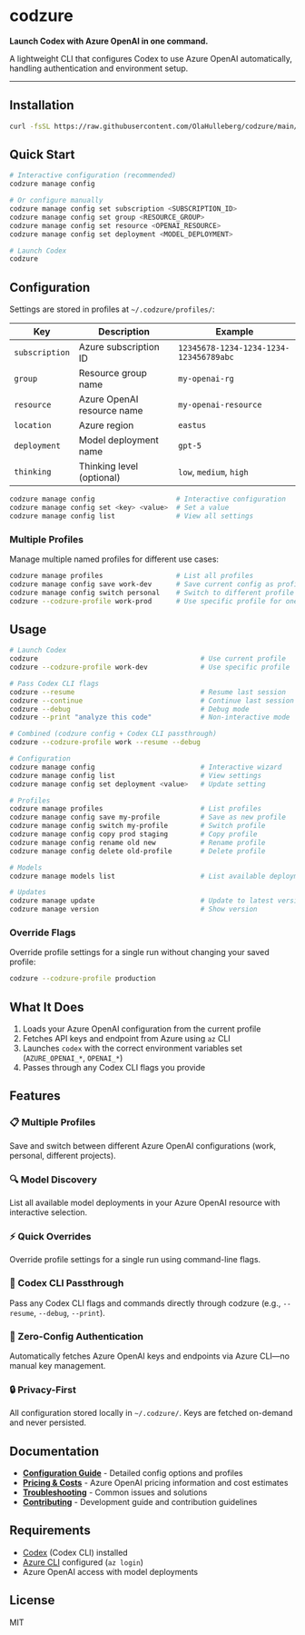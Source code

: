 # codzure

**Launch Codex with Azure OpenAI in one command.**

A lightweight CLI that configures Codex to use Azure OpenAI automatically, handling authentication and environment setup.

---

## Installation

```bash
curl -fsSL https://raw.githubusercontent.com/OlaHulleberg/codzure/main/install.sh | bash
```

## Quick Start

```bash
# Interactive configuration (recommended)
codzure manage config

# Or configure manually
codzure manage config set subscription <SUBSCRIPTION_ID>
codzure manage config set group <RESOURCE_GROUP>
codzure manage config set resource <OPENAI_RESOURCE>
codzure manage config set deployment <MODEL_DEPLOYMENT>

# Launch Codex
codzure
```

## Configuration

Settings are stored in profiles at `~/.codzure/profiles/`:

| Key | Description | Example |
|-----|-------------|---------|
| `subscription` | Azure subscription ID | `12345678-1234-1234-1234-123456789abc` |
| `group` | Resource group name | `my-openai-rg` |
| `resource` | Azure OpenAI resource name | `my-openai-resource` |
| `location` | Azure region | `eastus` |
| `deployment` | Model deployment name | `gpt-5` |
| `thinking` | Thinking level (optional) | `low`, `medium`, `high` |

```bash
codzure manage config                    # Interactive configuration
codzure manage config set <key> <value>  # Set a value
codzure manage config list               # View all settings
```

### Multiple Profiles

Manage multiple named profiles for different use cases:

```bash
codzure manage profiles                  # List all profiles
codzure manage config save work-dev      # Save current config as profile
codzure manage config switch personal    # Switch to different profile
codzure --codzure-profile work-prod      # Use specific profile for one run
```

## Usage

```bash
# Launch Codex
codzure                                        # Use current profile
codzure --codzure-profile work-dev             # Use specific profile

# Pass Codex CLI flags
codzure --resume                               # Resume last session
codzure --continue                             # Continue last session
codzure --debug                                # Debug mode
codzure --print "analyze this code"            # Non-interactive mode

# Combined (codzure config + Codex CLI passthrough)
codzure --codzure-profile work --resume --debug

# Configuration
codzure manage config                          # Interactive wizard
codzure manage config list                     # View settings
codzure manage config set deployment <value>   # Update setting

# Profiles
codzure manage profiles                        # List profiles
codzure manage config save my-profile          # Save as new profile
codzure manage config switch my-profile        # Switch profile
codzure manage config copy prod staging        # Copy profile
codzure manage config rename old new           # Rename profile
codzure manage config delete old-profile       # Delete profile

# Models
codzure manage models list                     # List available deployments

# Updates
codzure manage update                          # Update to latest version
codzure manage version                         # Show version
```

### Override Flags

Override profile settings for a single run without changing your saved profile:

```bash
codzure --codzure-profile production
```

## What It Does

1. Loads your Azure OpenAI configuration from the current profile
2. Fetches API keys and endpoint from Azure using `az` CLI
3. Launches `codex` with the correct environment variables set (`AZURE_OPENAI_*`, `OPENAI_*`)
4. Passes through any Codex CLI flags you provide

## Features

### 📋 Multiple Profiles
Save and switch between different Azure OpenAI configurations (work, personal, different projects).

### 🔍 Model Discovery
List all available model deployments in your Azure OpenAI resource with interactive selection.

### ⚡ Quick Overrides
Override profile settings for a single run using command-line flags.

### 🔄 Codex CLI Passthrough
Pass any Codex CLI flags and commands directly through codzure (e.g., `--resume`, `--debug`, `--print`).

### 🔐 Zero-Config Authentication
Automatically fetches Azure OpenAI keys and endpoints via Azure CLI—no manual key management.

### 🔒 Privacy-First
All configuration stored locally in `~/.codzure/`. Keys are fetched on-demand and never persisted.

## Documentation

- **[Configuration Guide](CONFIGURATION.md)** - Detailed config options and profiles
- **[Pricing & Costs](PRICING.md)** - Azure OpenAI pricing information and cost estimates
- **[Troubleshooting](TROUBLESHOOTING.md)** - Common issues and solutions
- **[Contributing](CONTRIBUTING.md)** - Development guide and contribution guidelines

## Requirements

- [Codex](https://openai.com/codex/) (Codex CLI) installed
- [Azure CLI](https://aka.ms/azcli) configured (`az login`)
- Azure OpenAI access with model deployments

## License

MIT
